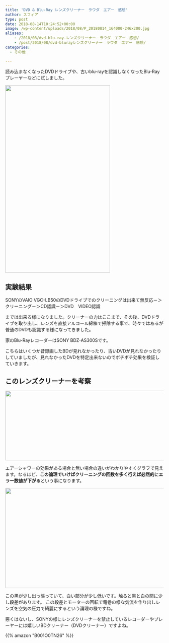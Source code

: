 ```yaml
---
title: 'DVD & Blu-Ray レンズクリーナー　ラウダ　エアー　感想'
author: スフィア
type: post
date: 2018-08-14T10:24:52+00:00
image: /wp-content/uploads/2018/08/P_20180814_164000-246x200.jpg
aliases:
    - /2018/08/dvd-blu-ray-レンズクリーナー　ラウダ　エアー　感想/
    - /post/2018/08/dvd-blurayレンズクリーナー　ラウダ　エアー　感想/
categories:
  - その他

---
```

読み込まなくなったDVDドライブや、古いblu-rayを認識しなくなったBlu-Rayプレーヤーなどに試しました。

<img class="alignnone wp-image-1151" src="https://sumaho.tk/wp-content/uploads/2018/08/P_20180814_163807.jpg" alt="" width="333" height="596" srcset="https://sumaho.tk/wp-content/uploads/2018/08/P_20180814_163807.jpg 430w, https://sumaho.tk/wp-content/uploads/2018/08/P_20180814_163807-168x300.jpg 168w" sizes="(max-width: 333px) 100vw, 333px" />

## 実験結果

SONYのVAIO VGC-LB50のDVDドライブでのクリーニングは出来て無反応－＞クリーニング－＞CD認識－＞DVD　VIDEO認識

までは出来る様になりました。クリーナーの力はここまで、その後、DVDドライブを取り出し、レンズを直接アルコール綿棒で掃除する事で、時々ではあるが普通のDVDも認識する様になってきました。

家のBlu-RayレコーダーはSONY BDZ-AS300Sです。

こちらはいくつか昔録画したBDが見れなかったり、古いDVDが見れなかったりしていましたが、見れなかったDVDを特定出来ないのでボチボチ効果を検証していきます。

## このレンズクリーナーを考察

<img class="alignnone wp-image-1150" src="https://sumaho.tk/wp-content/uploads/2018/08/P_20180814_163819.jpg" alt="" width="518" height="221" srcset="https://sumaho.tk/wp-content/uploads/2018/08/P_20180814_163819.jpg 576w, https://sumaho.tk/wp-content/uploads/2018/08/P_20180814_163819-300x128.jpg 300w" sizes="(max-width: 518px) 100vw, 518px" />

エアーシャワーの効果がある場合と無い場合の違いがわかりやすくグラフで見えます。なるほど、**この論理でいけばクリーニングの回数を多く行えば必然的にエラー数値が下がる**という事になります。

<img class="alignnone wp-image-1148" src="https://sumaho.tk/wp-content/uploads/2018/08/P_20180814_164000.jpg" alt="" width="512" height="318" srcset="https://sumaho.tk/wp-content/uploads/2018/08/P_20180814_164000.jpg 742w, https://sumaho.tk/wp-content/uploads/2018/08/P_20180814_164000-300x186.jpg 300w" sizes="(max-width: 512px) 100vw, 512px" />

この黒が少し出っ張っていて、白い部分が少し低いです。触ると黒と白の間に少し段差があります。
この段差とモーターの回転で竜巻の様な気流を作り出しレンズを空気の圧力で綺麗にするという論理の様ですね。

悪くはないし、SONYの様にレンズクリーナーを禁止しているレコーダーやプレーヤーには嬉しいBDクリーナー（DVDクリーナー）ですよね。

{{% amazon "B001O0TN26" %}}

